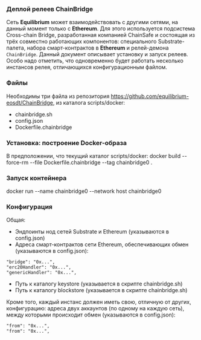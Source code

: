 ### Деплой релеев ChainBridge

Сеть **Equilibrium** может взаимодействовать с другими сетями, на
данный момент только с **Ethereum**. Для этого используется подсистема
Cross-chain Bridge, разработанная компанией ChainSafe и состоящая из
трёх совместно работающих компонентов: специального Substrate-палета,
набора смарт-контрактов в **Ethereum** и релей-демона
```ChainBridge```. Данный документ описывает установку и запуск
релеев. Особо надо отметить, что одновременно будет работать несколько
инстансов релея, отличающихся конфигурационным файлом.

### Файлы

Необходимы три файла из репозитория
https://github.com/equilibrium-eosdt/ChainBridge, из каталога
scripts/docker:

- chainbridge.sh
- config.json
- Dockerfile.chainbridge

### Установка: построение Docker-образа

В предположении, что текущий каталог scripts/docker:
docker build --force-rm --file Dockerfile.chainbridge --tag chainbridge0 .

### Запуск контейнера

docker run --name chainbridge0 --network host chainbridge0

### Конфигурация

Общая:

- Эндпоинты нод сетей Substrate и Ethereum (указываются в config.json)
- Адреса смарт-контрактов сети Ethereum, обеспечивающих обмен (указываются в config.json):
```
"bridge": "0x...",
"erc20Handler": "0x...",
"genericHandler": "0x...",
```
- Путь к каталогу keystore (указывается в скрипте chainbridge.sh)
- Путь к каталогу blockstore (указывается в скрипте chainbridge.sh)

Кроме того, каждый инстанс должен иметь свою, отличную от других,
конфигурацию: адреса двух аккаунтов (по одному на каждую сеть), между
которыми происходит обмен  (указываются в config.json):
```
"from": "0x...",
"from": "0x...",
```